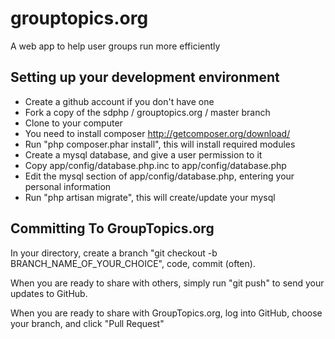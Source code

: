 grouptopics.org
===============

A web app to help user groups run more efficiently

Setting up your development environment
---------------------------------------

- Create a github account if you don't have one
- Fork a copy of the sdphp / grouptopics.org / master branch
- Clone to your computer
- You need to install composer http://getcomposer.org/download/
- Run "php composer.phar install", this will install required modules
- Create a mysql database, and give a user permission to it
- Copy app/config/database.php.inc to app/config/database.php
- Edit the mysql section of app/config/database.php, entering your personal information
- Run "php artisan migrate", this will create/update your mysql 

Committing To GroupTopics.org
-----------------------------

In your directory, create a branch "git checkout -b BRANCH_NAME_OF_YOUR_CHOICE", code, commit (often).

When you are ready to share with others, simply run "git push" to send your updates to GitHub.

When you are ready to share with GroupTopics.org, log into GitHub, choose your branch, and click "Pull Request"
